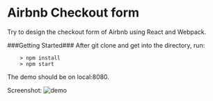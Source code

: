 # Airbnb Checkout form

Try to design the checkout form of Airbnb using React and Webpack.

###Getting Started###
After git clone and get into the directory, run:

```
	> npm install
	> npm start
```
The demo should be on local:8080.

Screenshot:
![demo](http://res.cloudinary.com/dxdsd8err/image/upload/v1487567902/airbnb_fhqxwj.jpg)
